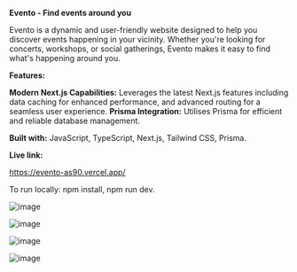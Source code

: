 **Evento - Find events around you**

Evento is a dynamic and user-friendly website designed to help you discover events happening in your vicinity. Whether you're looking for concerts, workshops, or social gatherings, Evento makes it easy to find what's happening around you.

**Features:**


**Modern Next.js Capabilities:** Leverages the latest Next.js features including data caching for enhanced performance, and advanced routing for a seamless user experience.
**Prisma Integration:** Utilises Prisma for efficient and reliable database management.

**Built with:** JavaScript, TypeScript, Next.js, Tailwind CSS, Prisma.

**Live link:**

https://evento-as90.vercel.app/

To run locally: npm install, npm run dev.


![image](https://github.com/adrians90/evento/assets/128593202/1e4f467b-18af-435c-82b9-afe33ca0d941)

![image](https://github.com/adrians90/evento/assets/128593202/ea79a026-ed01-4471-8c6e-f4cead5d0ca3)

![image](https://github.com/adrians90/evento/assets/128593202/e9921a0b-b4ff-4c6c-866b-512671368de2)

![image](https://github.com/adrians90/evento/assets/128593202/562402e5-848c-4450-8284-1144ec16f638)




